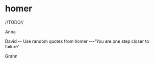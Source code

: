 # homer

//TODO//

Anna

David
-- Use random quotes from homer
---'You are one step closer to failure'

Grahn
